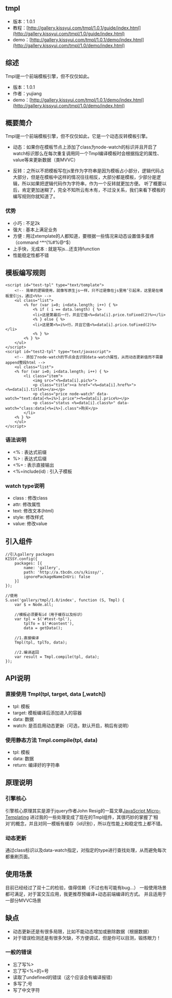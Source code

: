 ## tmpl

* 版本：1.0.1
* 教程：[http://gallery.kissyui.com/tmpl/1.0.1/guide/index.html](http://gallery.kissyui.com/tmpl/1.0/guide/index.html)
* demo：[http://gallery.kissyui.com/tmpl/1.0.1/demo/index.html](http://gallery.kissyui.com/tmpl/1.0/demo/index.html)

## 综述

Tmpl是一个前端模板引擎，但不仅仅如此。

* 版本：1.0.1
* 作者：yujiang
* demo：[http://gallery.kissyui.com/tmpl/1.0.1/demo/index.html](http://gallery.kissyui.com/tmpl/1.0/demo/index.html)

## 概要简介
Tmpl是一个前端模板引擎，但不仅仅如此，它是一个动态反转模板引擎。

* 动态：如果你在模板节点上添加了class为node-watch的标识并且开启了watch标识那么在每次重复调用同一个Tmpl编译模板时会根据指定的属性、value等来更新数据（类MVVC）

* 反转：之所以不把模板写在js里作为字符串是因为模板占小部分，逻辑代码占大部分，但是在模板中这样的情况往往相反，大部分都是模板，少部分是逻辑，所以如果把逻辑代码作为字符串，作为一个反转就更加方便。
听了概要以后，肯定更加迷糊了，完全不知所云有木有，不过没关系，我们来看下模板的编写规则你就知道了。

### 优势
* 小巧 : 不足2k
* 强大 : 基本上满足业务
* 方便 : 用过xtemplate的人都知道，要根据一些情况来动态设置值多蛋疼（command ^*^(%#%@^$）
* 上手快，无成本 : 就是写js...还支持function
* 性能稳定性都不错

## 模板编写规则
	<script id="test-tpl" type="text/template">
		<!-- 简单的逻辑使用，就像写原生js一样，只不过是像在js里用’引起来，这里是在模板里引js，通过<%%> -->
		<ul class="list">
			<% for (var i=0; i<data.length; i++) { %>
				<% if ( i == data.length) { %>
				<li>这是第最后一行，并且它值<%=data[i].price.toFixed(2)%></li>	
				<% } else { %>
				<li>这是第<%=i%>行，并且它值<%=data[i].price.toFixed(2)%></li>	
				<% } %>
			<% } %>
		</ul>
	</script>
	<script id="test2-tpl" type="text/javascript">
		<!-- 添加了node-watch的节点会去识别data-watch属性，从而动态更新值而不需要append整段html -->
		<ul class="list">
		<% for (var i=0; i<data.length; i++) { %>
			<li class="item">
				<img src="<%=data[i].pic%>">
				<p class="title"><a href="<%=data[i].href%>"><%=data[i].title%></a></p>
				<p class="price node-watch" data-watch="text:data[<%=i%>].price"><%=data[i].price%></p>
				<p class="status <%=data[i].class%>" data-watch="class:data[<%=i%>].class">购买</p>
			</li>
		<% } %>
		</ul>
	</script>

### 语法说明
* <%  : 表达式前缀
* %>  : 表达式后缀
* <%= : 表示直接输出
* <%=include(id) : 引入子模板

### watch type说明
* class : 修改class
* attr: 修改属性
* text: 修改文本(html)
* style: 修改样式
* value: 修改value

## 引入组件

	//引入gallery packages
	KISSY.config({
		packages: [{
			name: 'gallery',
			path: 'http://a.tbcdn.cn/s/kissy/',
			ignorePackageNameInUri: false
		}]
	});
	
	//使用
    S.use('gallery/tmpl/1.0/index', function (S, Tmpl) {
    	var $ = Node.all;

    	//模板必须要有id（用于缓存以及标识）
    	var tpl = $('#test-tpl'),
    		tplTo = $('#content'),
    		data = getData();

    	//1.直接编译
    	Tmpl(tpl, tplTo, data);

    	//2.编译返回
    	var result = Tmpl.compile(tpl, data);
    });

## API说明
### 直接使用 Tmpl(tpl, target, data [,watch])
* tpl: 模板
* target: 模板编译后添加进入的容器
* data: 数据
* watch: 是否启用动态更新（可选，默认开启，稍后有说明）

### 使用静态方法 Tmpl.compile(tpl, data)
* tpl: 模板
* data: 数据
* return: 编译好的字符串

## 原理说明

### 引擎核心
引擎核心原理其实是源于jquery作者John Resig的一篇文章[JavaScript Micro-Templating](http://ejohn.org/blog/javascript-micro-templating/ "JavaScript Micro-Templating")
进过我的一些处理变成了现在的Tmpl组件，其很巧妙的掌握了‘相对’的概念，并且对同一模板有缓存（id识别），所以在性能上和稳定性上都不错。

### 动态更新
通过class标识以及data-watch指定，对指定的type进行查找处理，从而避免每次都重刷页面。

## 使用场景
目前已经经过了双十二的检验，值得信赖（不过也有可能有bug...）
一般使用场景都可满足，对于富交互应用，我更推荐预编译+动态前端编译的方式。
并且适用于一部分MVVC场景

## 缺点
* 动态更新还是有很多局限，比如不能动态增加或删除数据（根据数据）
* 对于错误检测还是有很多欠缺，不方便调试，但是你可以目测，锻炼眼力！

### 一般的错误
* 忘了写%>
* 忘了写<%=的=号
* 读取了undefined的错误（这个应该会有编译报错）
* 多写了;号
* 写了中文字符




